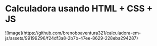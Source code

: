 <h1> Calculadora usando HTML + CSS + JS </h1>
 ![image](https://github.com/brenoboaventura321/calculadora-em-js/assets/99199296/f24df3a8-2b7b-47ee-8629-228eba294287)
